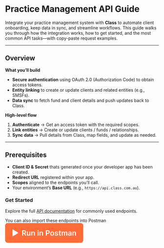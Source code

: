 # Practice Management API Guide

Integrate your practice management system with **Class** to automate client onboarding, keep data in sync, and streamline workflows. This guide walks you through how the integration works, how to get started, and the most common API tasks—with copy-paste request examples.

---

## Overview

**What you’ll build**

- **Secure authentication** using OAuth 2.0 (Authorization Code) to obtain access tokens.
- **Entity linking** to create or update clients and related entities (e.g., SMSFs).
- **Data sync** to fetch fund and client details and push updates back to Class.

**High-level flow**

1. **Authenticate** → Get an access token with the required scopes.  
2. **Link entities** → Create or update clients / funds / relationships.  
3. **Sync data** → Pull details from Class, map fields, and update as needed.

---

## Prerequisites

- **Client ID & Secret** thats generated once your developer app has been created.
- **Redirect URL** registered within your app.
- **Scopes** aligned to the endpoints you’ll call.
- Your environment’s **Base URL** (e.g., `https://api.class.com.au`).

### Get Started
Explore the full [API documentation](/guides/specs/practice-management-guide.yaml) for commonly used endpoints.

You can also import these endpoints into Postman
[![Run in Postman](/images/postman.svg)](https://app.getpostman.com/run-collection/31317481-ced2ed1d-f59b-429e-b276-1f69fc6b2c51?action=collection%2Ffork&source=rip_markdown&collection-url=entityId%3D31317481-ced2ed1d-f59b-429e-b276-1f69fc6b2c51%26entityType%3Dcollection%26workspaceId%3D78b42111-b0cd-4d64-8f5d-10d32cf32a0c)

